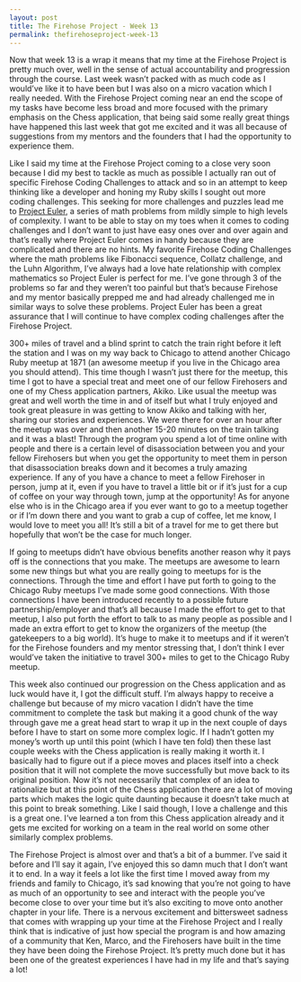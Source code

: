 ```yaml
---
layout: post
title: The Firehose Project - Week 13
permalink: thefirehoseproject-week-13
---
```




Now that week 13 is a wrap it means that my time at the Firehose Project is pretty much over, well in the sense of actual accountability and progression through the course. Last week wasn’t packed with as much code as I would’ve like it to have been but I was also on a micro vacation which I really needed. With the Firehose Project coming near an end the scope of my tasks have become less broad and more focused with the primary emphasis on the Chess application, that being said some really great things have happened this last week that got me excited and it was all because of suggestions from my mentors and the founders that I had the opportunity to experience them.

Like I said my time at the Firehose Project coming to a close very soon because I did my best to tackle as much as possible I actually ran out of specific Firehose Coding Challenges to attack and so in an attempt to keep thinking like a developer and honing my Ruby skills I sought out more coding challenges. This seeking for more challenges and puzzles lead me to [Project Euler](https://projecteuler.net/), a series of math problems from mildly simple to high levels of complexity. I want to be able to stay on my toes when it comes to coding challenges and I don’t want to just have easy ones over and over again and that’s really where Project Euler comes in handy because they are complicated and there are no hints. My favorite Firehose Coding Challenges where the math problems like Fibonacci sequence, Collatz challenge, and the Luhn Algorithm, I’ve always had a love hate relationship with complex mathematics so Project Euler is perfect for me. I’ve gone through 3 of the problems so far and they weren’t too painful but that’s because Firehose and my mentor basically prepped me and had already challenged me in similar ways to solve these problems. Project Euler has been a great assurance that I will continue to have complex coding challenges after the Firehose Project.

300+ miles of travel and a blind sprint to catch the train right before it left the station and I was on my way back to Chicago to attend another Chicago Ruby meetup at 1871 (an awesome meetup if you live in the Chicago area you should attend). This time though I wasn’t just there for the meetup, this time I got to have a special treat and meet one of our fellow Firehosers and one of my Chess application partners, Akiko. Like usual the meetup was great and well worth the time in and of itself but what I truly enjoyed and took great pleasure in was getting to know Akiko and talking with her, sharing our stories and experiences. We were there for over an hour after the meetup was over and then another 15-20 minutes on the train talking and it was a blast! Through the program you spend a lot of time online with people and there is a certain level of disassociation between you and your fellow Firehosers but when you get the opportunity to meet them in person that disassociation breaks down and it becomes a truly amazing experience. If any of you have a chance to meet a fellow Firehoser in person, jump at it, even if you have to travel a little bit or if it’s just for a cup of coffee on your way through town, jump at the opportunity! As for anyone else who is in the Chicago area if you ever want to go to a meetup together or if I’m down there and you want to grab a cup of coffee, let me know, I would love to meet you all! It’s still a bit of a travel for me to get there but hopefully that won’t be the case for much longer.

If going to meetups didn’t have obvious benefits another reason why it pays off is the connections that you make. The meetups are awesome to learn some new things but what you are really going to meetups for is the connections. Through the time and effort I have put forth to going to the Chicago Ruby meetups I’ve made some good connections. With those connections I have been introduced recently to a possible future partnership/employer and that’s all because I made the effort to get to that meetup, I also put forth the effort to talk to as many people as possible and I made an extra effort to get to know the organizers of the meetup (the gatekeepers to a big world). It’s huge to make it to meetups and if it weren’t for the Firehose founders and my mentor stressing that, I don’t think I ever would’ve taken the initiative to travel 300+ miles to get to the Chicago Ruby meetup.

This week also continued our progression on the Chess application and as luck would have it, I got the difficult stuff. I’m always happy to receive a challenge but because of my micro vacation I didn’t have the time commitment to complete the task but making it a good chunk of the way through gave me a great head start to wrap it up in the next couple of days before I have to start on some more complex logic. If I hadn’t gotten my money’s worth up until this point (which I have ten fold) then these last couple weeks with the Chess application is really making it worth it. I basically had to figure out if a piece moves and places itself into a check position that it will not complete the move successfully but move back to its original position. Now it’s not necessarily that complex of an idea to rationalize but at this point of the Chess application there are a lot of moving parts which makes the logic quite daunting because it doesn’t take much at this point to break something. Like I said though, I love a challenge and this is a great one. I’ve learned a ton from this Chess application already and it gets me excited for working on a team in the real world on some other similarly complex problems.

The Firehose Project is almost over and that’s a bit of a bummer. I’ve said it before and I’ll say it again, I’ve enjoyed this so damn much that I don’t want it to end. In a way it feels a lot like the first time I moved away from my friends and family to Chicago, it’s sad knowing that you’re not going to have as much of an opportunity to see and interact with the people you’ve become close to over your time but it’s also exciting to move onto another chapter in your life. There is a nervous excitement and bittersweet sadness that comes with wrapping up your time at the Firehose Project and I really think that is indicative of just how special the program is and how amazing of a community that Ken, Marco, and the Firehosers have built in the time they have been doing the Firehose Project. It’s pretty much done but it has been one of the greatest experiences I have had in my life and that’s saying a lot!
